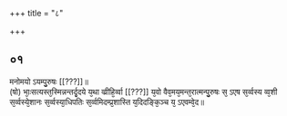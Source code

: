 +++
title = "८"

+++
## ०१
मनोमयो ऽयम्पु᳘रुषः [[???]]॥  
(षो) भाः᳘सत्यस्त᳘स्मिन्नन्तर्दृ᳘दये य᳘था व्व्रीहि᳘र्व्वा [[???]] य᳘वो वैव᳘मय᳘मन्त᳘रात्मन्पु᳘रुषः स᳘ ऽएष स᳘र्व्वस्य व्व᳘शी स᳘र्व्वस्ये᳘शानः स᳘र्व्वस्या᳘धिपतिः स᳘र्व्वमिदम्प्र᳘शास्ति य᳘दिदङ्कि᳘ञ्च य᳘ ऽएवम्वे᳘द॥  
